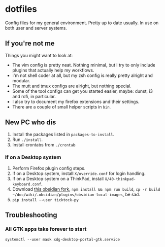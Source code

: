 # dotfiles

Config files for my general environment. Pretty up to date usually. In use on both user and server systems.

## If you're not me

Things you might want to look at:

- The vim config is pretty neat. Nothing minimal, but I try to only include plugins that actually help my workflows.
- I'm not shell coder at all, but my zsh config is really pretty alright and modular.
- The mutt and tmux configs are alright, but nothing special.
- Some of the tool configs can get you started easier, maybe: dunst, i3 and rofi, in particular.
- I also try to document my firefox extensions and their settings.
- There are a couple of small helper scripts in `bin`.

## New PC who dis

1. Install the packages listed in ``packages-to-install``.
2. Run ``./install``.
3. Install crontabs from ``./crontab``

### If on a Desktop system

1. Perform Firefox plugin config steps.
2. If on a Desktop system, install ``X/override.conf`` for login handling.
3. If on a Desktop system on a ThinkPad, install ``X/40-thinkpad-keyboard.conf``.
4. Download [this obsidian fork](https://github.com/rixx/obsidian-local-images), `npm install && npm run build`, ``cp -r
   build ~/doc/wiki/.obsidian/plugins/obsidian-local-images``, be sad.
5. ``pip install --user ticktock-py``

## Troubleshooting

### All GTK apps take forever to start

```
systemctl --user mask xdg-desktop-portal-gtk.service 
```
